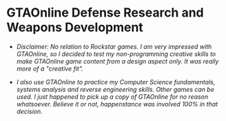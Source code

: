 # GTAOnline Defense Research and Weapons Development
   
* *Disclaimer: No relation to Rockstar games. I am very impressed with GTAOnline, so I decided to test my non-programming creative skills to make GTAOnline game content from a design aspect only. It was really more of a "creative fit".*

*  *I also use GTAOnline to practice my Computer Science fundamentals, systems analysis and reverse engineering skills. Other games can be used. I just happened to pick up a copy of GTAOnline for no reason whatsoever. Believe it or not, happenstance was involved 100% in that decision.*
   



